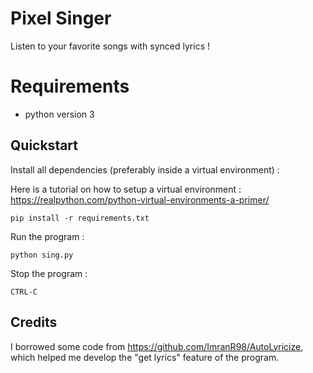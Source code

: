 # Pixel Singer
Listen to your favorite songs with synced lyrics !

# Requirements
- python version 3

## Quickstart
Install all dependencies (preferably inside a virtual environment) :

Here is a tutorial on how to setup a virtual environment : https://realpython.com/python-virtual-environments-a-primer/

`
pip install -r requirements.txt
`

Run the program :

`
python sing.py
`

Stop the program :

`
CTRL-C
`

## Credits
I borrowed some code from https://github.com/ImranR98/AutoLyricize, which
helped me develop the "get lyrics" feature of the program.
